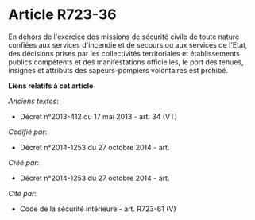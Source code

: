 # Article R723-36

En dehors de l'exercice des missions de sécurité civile de toute nature confiées aux services d'incendie et de secours ou aux
services de l'Etat, des décisions prises par les collectivités territoriales et établissements publics compétents et des
manifestations officielles, le port des tenues, insignes et attributs des sapeurs-pompiers volontaires est prohibé.

**Liens relatifs à cet article**

_Anciens textes_:

  - Décret n°2013-412 du 17 mai 2013 - art. 34 (VT)

_Codifié par_:

  - Décret n°2014-1253 du 27 octobre 2014 - art.

_Créé par_:

  - Décret n°2014-1253 du 27 octobre 2014 - art.

_Cité par_:

  - Code de la sécurité intérieure - art. R723-61 (V)

